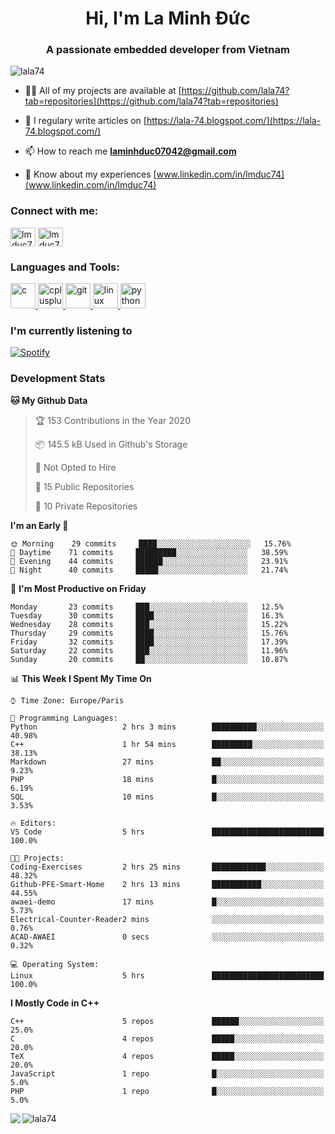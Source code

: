 <h1 align="center">Hi, I'm La Minh Đức</h1>
<h3 align="center">A passionate embedded developer from Vietnam</h3>

<p align="left"> <img src="https://komarev.com/ghpvc/?username=lala74&label=Profile%20views&color=0e75b6&style=flat"
                alt="lala74" /> </p>

- 👨‍💻 All of my projects are available at
[https://github.com/lala74?tab=repositories](https://github.com/lala74?tab=repositories)

- 📝 I regulary write articles on [https://lala-74.blogspot.com/](https://lala-74.blogspot.com/)

- 📫 How to reach me **laminhduc07042@gmail.com**

- 📄 Know about my experiences [www.linkedin.com/in/lmduc74](www.linkedin.com/in/lmduc74)

### Connect with me:
<p align="left">
        <a href="https://linkedin.com/in/lmduc74" target="blank"><img align="center"
                        src="https://cdn.jsdelivr.net/npm/simple-icons@3.0.1/icons/linkedin.svg" alt="lmduc74"
                        height="30" width="40" /></a>
        <a href="https://fb.com/lmduc74" target="blank"><img align="center"
                        src="https://cdn.jsdelivr.net/npm/simple-icons@3.0.1/icons/facebook.svg" alt="lmduc74"
                        height="30" width="40" /></a>
</p>

### Languages and Tools:
<p align="left"> <a href="https://www.cprogramming.com/" target="_blank"> <img
                        src="https://devicons.github.io/devicon/devicon.git/icons/c/c-original.svg" alt="c" width="40"
                        height="40" /> </a> <a href="https://www.w3schools.com/cpp/" target="_blank"> <img
                        src="https://devicons.github.io/devicon/devicon.git/icons/cplusplus/cplusplus-original.svg"
                        alt="cplusplus" width="40" height="40" /> </a> <a href="https://git-scm.com/" target="_blank">
                <img src="https://www.vectorlogo.zone/logos/git-scm/git-scm-icon.svg" alt="git" width="40"
                        height="40" /> </a> <a href="https://www.linux.org/" target="_blank"> <img
                        src="https://devicons.github.io/devicon/devicon.git/icons/linux/linux-original.svg" alt="linux"
                        width="40" height="40" /> </a> <a href="https://www.python.org" target="_blank"> <img
                        src="https://devicons.github.io/devicon/devicon.git/icons/python/python-original.svg"
                        alt="python" width="40" height="40" /> </a> </p>

### I'm currently listening to
[![Spotify](https://spotify-playing-git-master.lala74.vercel.app/api/spotify)](https://open.spotify.com/user/nrjaez36fdyqfexa07wju067g)


### Development Stats
<!--START_SECTION:waka-->
**🐱 My Github Data** 

> 🏆 153 Contributions in the Year 2020
 > 
> 📦 145.5 kB Used in Github's Storage 
 > 
> 🚫 Not Opted to Hire
 > 
> 📜 15 Public Repositories 
 > 
> 🔑 10 Private Repositories  

**I'm an Early 🐤** 

```text
🌞 Morning    29 commits     ████░░░░░░░░░░░░░░░░░░░░░   15.76% 
🌆 Daytime    71 commits     █████████░░░░░░░░░░░░░░░░   38.59% 
🌃 Evening    44 commits     ██████░░░░░░░░░░░░░░░░░░░   23.91% 
🌙 Night      40 commits     █████░░░░░░░░░░░░░░░░░░░░   21.74%

```
📅 **I'm Most Productive on Friday** 

```text
Monday       23 commits     ███░░░░░░░░░░░░░░░░░░░░░░   12.5% 
Tuesday      30 commits     ████░░░░░░░░░░░░░░░░░░░░░   16.3% 
Wednesday    28 commits     ███░░░░░░░░░░░░░░░░░░░░░░   15.22% 
Thursday     29 commits     ████░░░░░░░░░░░░░░░░░░░░░   15.76% 
Friday       32 commits     ████░░░░░░░░░░░░░░░░░░░░░   17.39% 
Saturday     22 commits     ███░░░░░░░░░░░░░░░░░░░░░░   11.96% 
Sunday       20 commits     ██░░░░░░░░░░░░░░░░░░░░░░░   10.87%

```


📊 **This Week I Spent My Time On** 

```text
⌚︎ Time Zone: Europe/Paris

💬 Programming Languages: 
Python                   2 hrs 3 mins        ██████████░░░░░░░░░░░░░░░   40.98% 
C++                      1 hr 54 mins        █████████░░░░░░░░░░░░░░░░   38.13% 
Markdown                 27 mins             ██░░░░░░░░░░░░░░░░░░░░░░░   9.23% 
PHP                      18 mins             █░░░░░░░░░░░░░░░░░░░░░░░░   6.19% 
SQL                      10 mins             █░░░░░░░░░░░░░░░░░░░░░░░░   3.53%

🔥 Editors: 
VS Code                  5 hrs               █████████████████████████   100.0%

🐱‍💻 Projects: 
Coding-Exercises         2 hrs 25 mins       ████████████░░░░░░░░░░░░░   48.32% 
Github-PFE-Smart-Home    2 hrs 13 mins       ███████████░░░░░░░░░░░░░░   44.55% 
awaei-demo               17 mins             █░░░░░░░░░░░░░░░░░░░░░░░░   5.73% 
Electrical-Counter-Reader2 mins              ░░░░░░░░░░░░░░░░░░░░░░░░░   0.76% 
ACAD-AWAEI               0 secs              ░░░░░░░░░░░░░░░░░░░░░░░░░   0.32%

💻 Operating System: 
Linux                    5 hrs               █████████████████████████   100.0%

```

**I Mostly Code in C++** 

```text
C++                      5 repos             ██████░░░░░░░░░░░░░░░░░░░   25.0% 
C                        4 repos             █████░░░░░░░░░░░░░░░░░░░░   20.0% 
TeX                      4 repos             █████░░░░░░░░░░░░░░░░░░░░   20.0% 
JavaScript               1 repo              █░░░░░░░░░░░░░░░░░░░░░░░░   5.0% 
PHP                      1 repo              █░░░░░░░░░░░░░░░░░░░░░░░░   5.0%

```



<!--END_SECTION:waka-->


<img align="left" src="https://github-readme-stats-chi-rust.vercel.app/api?username=lala74&show_icons=true&hide_border=true" /> 

<img align="left"
src="https://github-readme-stats.vercel.app/api/top-langs?username=lala74&show_icons=true&locale=en&layout=compact&hide_border=true" alt="lala74" />  
